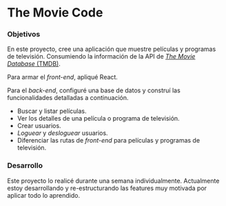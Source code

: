 # The Movie Code

### Objetivos

En este proyecto, cree una aplicación que muestre películas y programas de televisión. Consumiendo la información de la API de [_The Movie Database_ (TMDB)](https://www.themoviedb.org/).

Para armar el _front-end_, apliqué React.

Para el _back-end_, configuré una base de datos y construí las funcionalidades detalladas a continuación.

- Buscar y listar películas.
- Ver los detalles de una película o programa de televisión.
- Crear usuarios.
- _Loguear_ y _desloguear_ usuarios.
- Diferenciar las rutas de _front-end_ para películas y programas de televisión.
<!-- - Agregar una película o programa a una lista de favoritos. -->
<!-- - Ver una lista de favoritos. -->
<!-- - Remover una película o programa de una lista de favoritos. -->
<!-- - Buscar usuarios. -->
<!-- - Ver el perfil de un usuario específico (con sus películas o programas favoritos). -->
<!-- - Mantener sesión abierta ante un cierre del _browser_ o `refresh`. -->
<!-- - _Full responsive_. -->
<!-- - _Loguear_ usuarios a través de su cuenta en Google. -->

### Desarrollo

Este proyecto lo realicé durante una semana individualmente. Actualmente estoy desarrollando y re-estructurando las features muy motivada por aplicar todo lo aprendido. 
